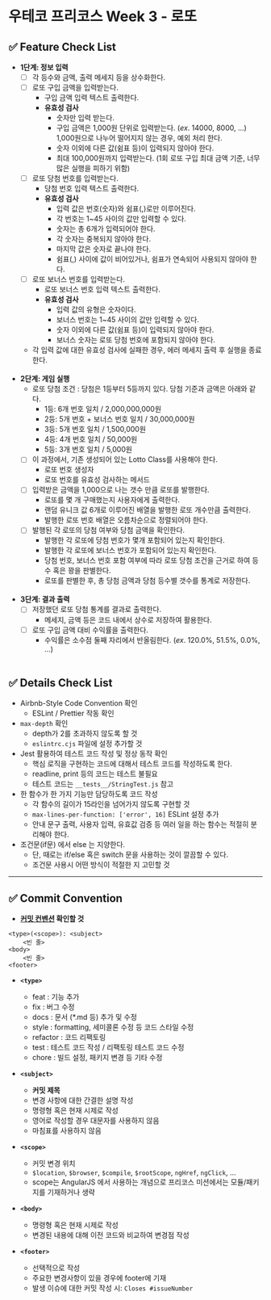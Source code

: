 # 우테코 프리코스 Week 3 - 로또

## ✅ Feature Check List

- **1단계: 정보 입력**
  - [ ] 각 등수와 금액, 출력 메세지 등을 상수화한다.
  - [ ] 로또 구입 금액을 입력받는다.
    - 구입 금액 입력 텍스트 출력한다.
    - **유효성 검사**
      - 숫자만 입력 받는다.
      - 구입 금액은 1,000원 단위로 입력받는다. (*ex*. 14000, 8000, ...)
        1,000원으로 나누어 떨어지지 않는 경우, 예외 처리 한다.
      - 숫자 이외에 다른 값(쉼표 등)이 입력되지 않아야 한다.
      - 최대 100,000원까지 입력받는다.
        (1회 로또 구입 최대 금액 기준, 너무 많은 실행을 피하기 위함)
  - [ ] 로또 당첨 번호를 입력받는다.
    - 당첨 번호 입력 텍스트 출력한다.
    - **유효성 검사**
      - 입력 값은 번호(숫자)와 쉼표(,)로만 이루어진다.
      - 각 번호는 1~45 사이의 값만 입력할 수 있다.
      - 숫자는 총 6개가 입력되어야 한다.
      - 각 숫자는 중복되지 않아야 한다.
      - 마지막 값은 숫자로 끝나야 한다.
      - 쉼표(,) 사이에 값이 비어있거나, 쉼표가 연속되어 사용되지 않아야 한다.
  - [ ] 로또 보너스 번호를 입력받는다.
    - 로또 보너스 번호 입력 텍스트 출력한다.
    - **유효성 검사**
      - 입력 값의 유형은 숫자이다.
      - 보너스 번호는 1~45 사이의 값만 입력할 수 있다.
      - 숫자 이외에 다른 값(쉼표 등)이 입력되지 않아야 한다.
      - 보너스 숫자는 로또 당첨 번호에 포함되지 않아야 한다.
  - 각 입력 값에 대한 유효성 검사에 실패한 경우, 에러 메세지 출력 후 실행을 종료한다.
  </br>
- **2단계: 게임 실행**
  - 로또 당첨 조건 : 당첨은 1등부터 5등까지 있다. 당첨 기준과 금액은 아래와 같다.
    - 1등: 6개 번호 일치 / 2,000,000,000원
    - 2등: 5개 번호 + 보너스 번호 일치 / 30,000,000원
    - 3등: 5개 번호 일치 / 1,500,000원
    - 4등: 4개 번호 일치 / 50,000원
    - 5등: 3개 번호 일치 / 5,000원
  - [ ] 이 과정에서, 기존 생성되어 있는 Lotto Class를 사용해야 한다.
    - 로또 번호 생성자
    - 로또 번호를 유효성 검사하는 메서드
  - [ ] 입력받은 금액을 1,000으로 나는 갯수 만큼 로또를 발행한다.
    - 로또를 몇 개 구매했는지 사용자에게 출력한다.
    - 랜덤 유니크 값 6개로 이루어진 배열을 발행한 로또 개수만큼 출력한다.
    - 발행한 로또 번호 배열은 오름차순으로 정렬되어야 한다.
  - [ ] 발행된 각 로또의 당첨 여부와 당첨 금액을 확인한다.
    - 발행한 각 로또에 당첨 번호가 몇개 포함되어 있는지 확인한다.
    - 발행한 각 로또에 보너스 번호가 포함되어 있는지 확인한다.
    - 당첨 번호, 보너스 번호 포함 여부에 따라 로또 당첨 조건을 근거로 하여 등수 혹은 꽝을 판별한다.
    - 로또를 판별한 후, 총 당첨 금액과 당첨 등수별 갯수를 통계로 저장한다.
  </br>
- **3단계: 결과 출력**
  - [ ] 저장했던 로또 당첨 통계를 결과로 출력한다.
    - 메세지, 금액 등은 코드 내에서 상수로 저장하여 활용한다.
  - [ ] 로또 구입 금액 대비 수익률을 출력한다.
    - 수익률은 소수점 둘째 자리에서 반올림한다. (*ex*. 120.0%, 51.5%, 0.0%, ...)
  </br>

## ✅ Details Check List

- Airbnb-Style Code Convention 확인
  - ESLint / Prettier 작동 확인
- `max-depth` 확인
  - depth가 2를 초과하지 않도록 할 것
  - `eslintrc.cjs` 파일에 설정 추가할 것
- Jest 활용하여 테스트 코드 작성 및 정상 동작 확인
  - 핵심 로직을 구현하는 코드에 대해서 테스트 코드를 작성하도록 한다.
  - readline, print 등의 코드는 테스트 불필요
  - 테스트 코드는 `__tests__/StringTest.js` 참고
- 한 함수가 한 가지 기능만 담당하도록 코드 작성
  - 각 함수의 길이가 15라인을 넘어가지 않도록 구현할 것
  - `max-lines-per-function: ['error', 16]` ESLint 설정 추가
  - 안내 문구 출력, 사용자 입력, 유효값 검증 등 여러 일을 하는 함수는 적절히 분리해야 한다.
- 조건문(if문) 에서 else 는 지양한다.
  - 단, 때로는 if/else 혹은 switch 문을 사용하는 것이 깔끔할 수 있다.
  - 조건문 사용시 어떤 방식이 적절한 지 고민할 것

---

## ✅ Commit Convention

- **[커밋 컨벤션](https://gist.github.com/stephenparish/9941e89d80e2bc58a153) 확인할 것**

```
<type>(<scope>): <subject>
    <빈 줄>
<body>
    <빈 줄>
<footer>
```

- **`<type>`**

  - feat : 기능 추가
  - fix : 버그 수정
  - docs : 문서 (\*.md 등) 추가 및 수정
  - style : formatting, 세미콜론 수정 등 코드 스타일 수정
  - refactor : 코드 리팩토링
  - test : 테스트 코드 작성 / 리팩토링 테스트 코드 수정
  - chore : 빌드 설정, 패키지 변경 등 기타 수정

- **`<subject>`**

  - **커밋 제목**
  - 변경 사항에 대한 간결한 설명 작성
  - 명령형 혹은 현재 시제로 작성
  - 영어로 작성할 경우 대문자를 사용하지 않음
  - 마침표를 사용하지 않음

- **`<scope>`**

  - 커밋 변경 위치
  - `$location`, `$browser`, `$compile`, `$rootScope`, `ngHref`, `ngClick`, ...
  - scope는 AngularJS 에서 사용하는 개념으로 프리코스 미션에서는 모듈/패키지를 기재하거나 생략

- **`<body>`**

  - 명령형 혹은 현재 시제로 작성
  - 변경된 내용에 대해 이전 코드와 비교하여 변경점 작성

- **`<footer>`**
  - 선택적으로 작성
  - 주요한 변경사항이 있을 경우에 footer에 기재
  - 발생 이슈에 대한 커밋 작성 시: `Closes #issueNumber`
